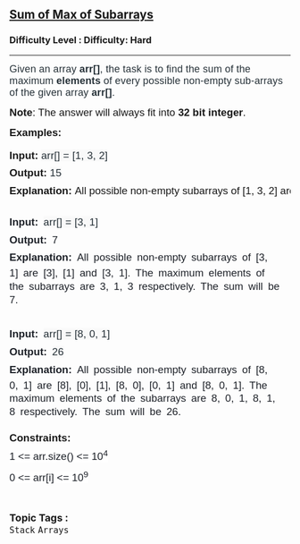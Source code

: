 <h2><a href="https://www.geeksforgeeks.org/problems/sum-of-max-of-subarrays/1?page=1&difficulty=Hard&status=unsolved&sortBy=submissions">Sum of Max of Subarrays</a></h2><h3>Difficulty Level : Difficulty: Hard</h3><hr><div class="problems_problem_content__Xm_eO"><p><span style="font-family: arial, helvetica, sans-serif;"><span style="color: #273239; font-size: 18px; letter-spacing: 0.162px; box-sizing: border-box; margin: 0px; padding: 0px; border: 0px; vertical-align: baseline;">Given an array&nbsp;</span><strong style="color: #273239; font-size: 18px; letter-spacing: 0.162px; box-sizing: border-box; margin: 0px; padding: 0px; border: 0px; vertical-align: baseline;">arr[]</strong><span style="color: #273239; font-size: 18px; letter-spacing: 0.162px; box-sizing: border-box; margin: 0px; padding: 0px; border: 0px; vertical-align: baseline;">, the task is to find the sum of the maximum <strong>elements</strong> of every possible non-empty sub-arrays of the given array <strong>arr[]</strong>.</span></span></p>
<p><span style="font-size: 14pt; font-family: arial, helvetica, sans-serif;"><strong>Note</strong>: The answer will always fit into <strong>32 bit integer</strong>.</span></p>
<p><span style="font-size: 14pt; font-family: arial, helvetica, sans-serif;"><strong>Examples:</strong></span></p>
<pre><span style="font-family: arial, helvetica, sans-serif;"><span style="box-sizing: border-box; line-height: 1.7em; font-size: 14pt; color: var(--text-color) !important; background-color: unset !important;"><span style="box-sizing: border-box; font-weight: bolder; line-height: 1.7em; color: var(--text-color) !important; background-color: unset !important;">Input: </span><span style="color: #273239; letter-spacing: 0.162px; word-spacing: 0px; white-space-collapse: preserve; background-color: #f9f9f9;">arr[] = [1, 3, 2]<br></span></span><span style="box-sizing: border-box; line-height: 1.7em; font-size: 14pt; color: var(--text-color) !important; background-color: unset !important;"><span style="box-sizing: border-box; font-weight: bolder; line-height: 1.7em; color: var(--text-color) !important; background-color: unset !important;">Output: </span><span style="color: #273239; letter-spacing: 0.162px; word-spacing: 0px; white-space-collapse: preserve; background-color: #f9f9f9;">15<br></span></span><span style="font-size: 14pt;"><span style="box-sizing: border-box; line-height: 1.7em; color: var(--text-color) !important; background-color: unset !important;"><span style="box-sizing: border-box; font-weight: bolder; line-height: 1.7em; color: var(--text-color) !important; background-color: unset !important;">Explanation: </span></span>All possible non-empty subarrays of [1, 3, 2] are [1], [3], [2], [1, 3], [3, 2] and [1, 3, 2]. The maximum elements of the subarrays are 1, 3, 2, 3, 3, 3 respectively. The sum will be 15.</span></span></pre>
<pre style="box-sizing: border-box; line-height: 1.7em; color: #1e2229; padding-top: 10px; padding-right: 10px; padding-bottom: 10px; border: 1px solid var(--card-border); border-radius: 4px; white-space: break-spaces; word-spacing: 4px; font-family: var(--gfg-font-primary) !important;"><span style="font-size: 14pt; font-family: arial, helvetica, sans-serif;"><span style="box-sizing: border-box; line-height: 1.7em; color: var(--text-color) !important; background-color: unset !important;"><span style="box-sizing: border-box; font-weight: bolder; line-height: 1.7em; color: var(--text-color) !important; background-color: unset !important;">Input: </span><span style="color: #273239; letter-spacing: 0.162px; word-spacing: 0px; white-space-collapse: preserve; background-color: #f9f9f9;">arr[] = [3, 1]<br></span><span style="box-sizing: border-box; font-weight: bolder; line-height: 1.7em; color: var(--text-color) !important; background-color: unset !important;">Output: </span>7<br><span style="box-sizing: border-box; font-weight: bolder; line-height: 1.7em; color: var(--text-color) !important; background-color: unset !important;">Explanation: </span></span>All possible non-empty subarrays of [3, 1] are [3], [1] and [3, 1]. The maximum elements of the subarrays are 3, 1, 3 respectively. The sum will be 7.</span></pre>
<pre style="box-sizing: border-box; line-height: 1.7em; color: #1e2229; padding-top: 10px; padding-right: 10px; padding-bottom: 10px; border: 1px solid var(--card-border); border-radius: 4px; white-space: break-spaces; word-spacing: 4px; font-family: var(--gfg-font-primary) !important;"><span style="font-size: 14pt; font-family: arial, helvetica, sans-serif;"><span style="box-sizing: border-box; line-height: 1.7em; color: var(--text-color) !important; background-color: unset !important;"><span style="box-sizing: border-box; font-weight: bolder; line-height: 1.7em; color: var(--text-color) !important; background-color: unset !important;">Input: </span><span style="color: #273239; letter-spacing: 0.162px; word-spacing: 0px; white-space-collapse: preserve; background-color: #f9f9f9;">arr[] = [8, 0, 1]</span>
<span style="box-sizing: border-box; font-weight: bolder; line-height: 1.7em; color: var(--text-color) !important; background-color: unset !important;">Output: </span><span style="color: #273239; letter-spacing: 0.162px; word-spacing: 0px; white-space-collapse: preserve; background-color: #f9f9f9;">26</span><span style="box-sizing: border-box; font-weight: bolder; line-height: 1.7em; color: var(--text-color) !important; background-color: unset !important;">
Explanation: </span></span>All possible non-empty subarrays of [8, 0, 1] are [8], [0], [1], [8, 0], [0, 1] and [8, 0, 1]. The maximum elements of the subarrays are 8, 0, 1, 8, 1, 8 respectively. The sum will be 26.</span></pre>
<p><span style="font-family: arial, helvetica, sans-serif;"><strong><span style="font-size: 14pt;">Constraints:<br></span></strong></span><span style="font-family: arial, helvetica, sans-serif;"><span style="box-sizing: border-box; line-height: 1.7em; font-size: 14pt; color: #1e2229; background-color: #ffffff;">1 &lt;= arr.size() &lt;= 10<sup>4<br></sup>0 &lt;= arr[i] &lt;= 10<sup>9</sup></span></span></p></div><br><p><span style=font-size:18px><strong>Topic Tags : </strong><br><code>Stack</code>&nbsp;<code>Arrays</code>&nbsp;